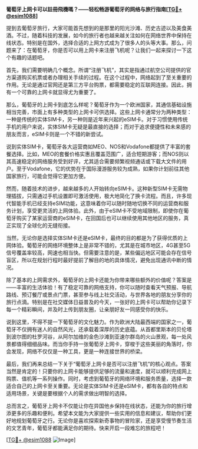 **葡萄牙上网卡可以註冊飛機嗎？——轻松畅游葡萄牙的网络与旅行指南[[TG💪+ @esim1088](https://t.me/s/esim1088)]**

提到去葡萄牙旅行，大家可能首先想到的是那里的阳光沙滩、历史古迹以及美食美酒。不过，随着科技的发展，如今的旅行者也越来越关注如何在网络世界中保持在线状态。特别是在国外，选择合适的上网方式成为了很多人的头等大事。那么，问题来了：在葡萄牙，你是否可以用上网卡来注册飞机呢？让我们一起来探讨一下这个有趣的话题吧。

首先，我们需要明确几个概念。所谓“注册飞机”，其实是指通过航空公司提供的官方渠道购买机票或者办理相关手续的过程。在这个过程中，网络起到了至关重要的作用。无论是通过官网还是第三方平台购票，都需要稳定的互联网连接。因此，拥有一个可靠的上网卡就显得尤为重要了。

那么，葡萄牙的上网卡到底怎么样呢？葡萄牙作为一个欧洲国家，其通信基础设施相当完善，市面上有多种类型的上网卡可供选择。这些上网卡通常分为两种类型：一种是传统的实体SIM卡，另一种则是近年来兴起的eSIM卡。对于习惯使用传统手机的用户来说，实体SIM卡无疑是最直接的选择；而对于追求便捷性和未来感的朋友而言，eSIM卡则是一个不错的新尝试。

说到实体SIM卡，葡萄牙各大运营商如MEO、NOS和Vodafone都提供了丰富的套餐选择。比如，MEO的套餐价格实惠且覆盖范围广，适合短期游客；而NOS则以其高速稳定的网络服务受到好评，尤其适合需要频繁视频通话或下载大文件的用户。至于Vodafone，它的优势在于国际漫游服务较为成熟，如果你计划前往其他国家旅行，可能会觉得它更加方便。

然而，随着技术的进步，越来越多的人开始转向eSIM卡。这种新型SIM卡无需物理插拔，只需通过手机设置即可激活使用，极大地简化了换卡流程。而且，许多现代智能手机已经支持eSIM功能，这意味着你可以随时随地切换不同的运营商和服务计划，享受更灵活的上网体验。此外，由于eSIM卡不受地域限制，即使你在葡萄牙购买了某家运营商的eSIM卡，在回国后也可以继续使用其他地区的服务，真正实现了全球化的无缝衔接。

当然，无论你是选择实体SIM卡还是eSIM卡，最终的目的都是为了获得优质的上网体验。葡萄牙的网络环境整体上是非常不错的，尤其是在城市地区，4G甚至5G信号覆盖率较高，网速也相当快。但需要注意的是，某些偏远地区可能会存在信号盲区，所以在规划行程时最好提前了解目的地的具体情况，避免出现通讯中断的情况。

除了基本的上网需求外，葡萄牙的上网卡还能为你带来哪些额外的价值呢？答案是——丰富的生活体验！有了稳定可靠的网络支持，你可以随时查看天气预报、导航路线、预订餐厅或景点门票，甚至参与线上社交活动，与世界各地的朋友分享你的旅行点滴。特别是在社交媒体日益普及的今天，一张好的上网卡可以帮助你记录下每一个精彩瞬间，并及时上传到朋友圈，让亲朋好友一同感受你的快乐。

说到这里，不得不提一下葡萄牙的文化魅力。作为欧洲大陆最西端的国家之一，葡萄牙不仅拥有迷人的自然风光，还承载着深厚的历史底蕴。从首都里斯本的贝伦塔到波尔图的杜罗河谷，从阿尔加维的金色沙滩到亚速尔群岛的火山景观，每一处风景都值得细细品味。而当你手持一张葡萄牙上网卡，穿梭于这些美丽的角落时，你会发现，网络不仅仅是一种工具，更是一种连接世界的桥梁。

最后，我们再来总结一下关于“葡萄牙上网卡是否可以注册飞机”的核心观点。答案当然是肯定的！只要你的上网卡能够提供足够的流量和速度，就可以顺利完成网上购票、值机等一系列操作。同时，考虑到葡萄牙的网络环境和服务质量，选择一款适合自己的上网卡至关重要。无论是实体SIM卡还是eSIM卡，都有各自的特点和适用场景，关键是要根据个人的需求做出明智的选择。

总而言之，葡萄牙上网卡不仅能让你在异国他乡保持在线状态，还能为你的旅行增添更多的乐趣和便利。希望本文能为大家提供一些实用的信息和建议，帮助你们更好地规划葡萄牙之行。无论你是喜欢探索新奇事物的冒险家，还是享受慢节奏生活的文艺青年，葡萄牙都能满足你的期待。快来开启一段难忘的旅程吧！

[[TG💪+ @esim1088](https://t.me/s/esim1088) ![Image](https://i.postimg.cc/4NQfJmqS/Snipaste-2025-05-13-00-14-12.png)]